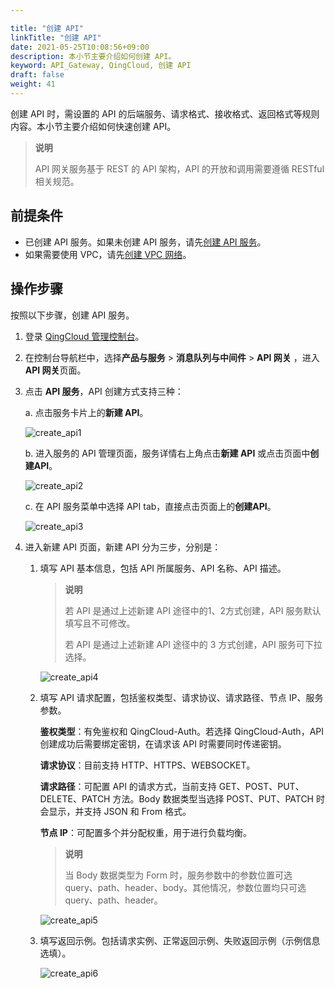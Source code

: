 ```yaml
---

title: "创建 API"
linkTitle: "创建 API"
date: 2021-05-25T10:08:56+09:00
description: 本小节主要介绍如何创建 API。 
keyword: API_Gateway, QingCloud, 创建 API
draft: false
weight: 41
---
```


创建 API 时，需设置的 API 的后端服务、请求格式、接收格式、返回格式等规则内容。本小节主要介绍如何快速创建 API。

> **说明**
>
> API 网关服务基于 REST 的 API 架构，API 的开放和调用需要遵循 RESTful 相关规范。



## 前提条件

- 已创建 API 服务。如果未创建 API 服务，请先[创建 API 服务](../../create_apiservice/)。
- 如果需要使用 VPC，请先[创建 VPC 网络](/../../../../network/vpc/manual/vpcnet/10_create_vpc/)。

## 操作步骤

按照以下步骤，创建 API 服务。

1. 登录 [QingCloud 管理控制台](https://console.qingcloud.com/login)。

2. 在控制台导航栏中，选择**产品与服务** > **消息队列与中间件** > **API 网关** ，进入**API 网关**页面。

3. 点击 **API 服务**，API 创建方式支持三种：

   a. 点击服务卡片上的**新建 API**。

   ![create_api1](../_images/create_api1.png)

   b. 进入服务的 API 管理页面，服务详情右上角点击**新建 API** 或点击页面中**创建API**。

   ![create_api2](../_images/create_api2.png)

   c. 在 API 服务菜单中选择 API tab，直接点击页面上的**创建API**。

   ![create_api3](../_images/create_api3.png)

4. 进入新建 API 页面，新建 API 分为三步，分别是：

   1. 填写 API 基本信息，包括 API 所属服务、API 名称、API 描述。

      > **说明**
      >
      > 若 API 是通过上述新建 API 途径中的1、2方式创建，API 服务默认填写且不可修改。
      >
      > 若 API 是通过上述新建 API 途径中的 3 方式创建，API 服务可下拉选择。

      ![create_api4](../_images/create_api4.png)

   2. 填写 API 请求配置，包括鉴权类型、请求协议、请求路径、节点 IP、服务参数。

      **鉴权类型**：有免鉴权和 QingCloud-Auth。若选择 QingCloud-Auth，API 创建成功后需要绑定密钥，在请求该 API 时需要同时传递密钥。

      **请求协议**：目前支持 HTTP、HTTPS、WEBSOCKET。

      **请求路径**：可配置 API 的请求方式，当前支持 GET、POST、PUT、DELETE、PATCH 方法。Body 数据类型当选择 POST、PUT、PATCH 时会显示，并支持 JSON 和 From 格式。

      **节点 IP**：可配置多个并分配权重，用于进行负载均衡。

      > **说明**
      >
      > 当 Body 数据类型为 Form 时，服务参数中的参数位置可选 query、path、header、body。其他情况，参数位置均只可选query、path、header。

      ![create_api5](../_images/create_api5.png)

   3. 填写返回示例。包括请求实例、正常返回示例、失败返回示例（示例信息选填）。

      ![create_api6](../_images/create_api6.png)

